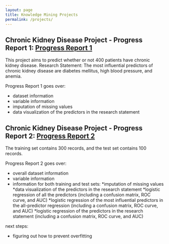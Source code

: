 ```yaml
---
layout: page
title: Knowledge Mining Projects
permalink: /projects/
---
```



## Chronic Kidney Disease Project - Progress Report 1: [Progress Report 1](ckd_project.html)
This project aims to predict whether or not 400 patients have chronic kidney disease.
Research Statement: The most influential predictors of chronic kidney disease are diabetes mellitus, high blood pressure, and anemia.

Progress Report 1 goes over:
- dataset information
- variable information
- imputation of missing values
- data visualization of the predictors in the research statement

## Chronic Kidney Disease Project - Progress Report 2: [Progress Report 2](progress_report_2.html)
The training set contains 300 records, and the test set contains 100 records. 

Progress Report 2 goes over:
- overall dataset information
- variable information
- information for both training and test sets:
  *imputation of missing values 
  *data visualization of the predictors in the research statement
  *logistic regression of all the predictors (including a confusion matrix, ROC curve, and AUC) 
  *logistic regression of the most influential predictors in the all-predictor regression (including a confusion matrix, ROC curve, and AUC)
  *logistic regression of the predictors in the research statement (including a confusion matrix, ROC curve, and AUC)

next steps:
- figuring out how to prevent overfitting
